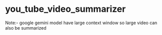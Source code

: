 # you_tube_video_summarizer
 Note:- google gemini model have large context window so large video can also be summarized
